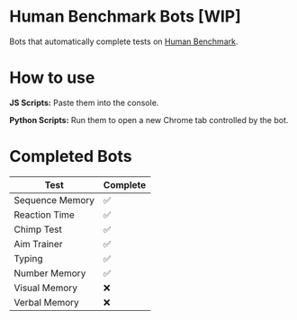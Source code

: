 # Human Benchmark Bots [WIP]

Bots that automatically complete tests on [Human Benchmark](https://humanbenchmark.com/).

# How to use

**JS Scripts:** Paste them into the console.

**Python Scripts:** Run them to open a new Chrome tab controlled by the bot.

# Completed Bots

| Test             | Complete |
| -----------------| --- |
| Sequence Memory  | ✅ |
| Reaction Time    | ✅ |
| Chimp Test       | ✅ |
| Aim Trainer      | ✅ |
| Typing           | ✅ |
| Number Memory    | ✅ |
| Visual Memory    | ❌ |
| Verbal Memory    | ❌ |
